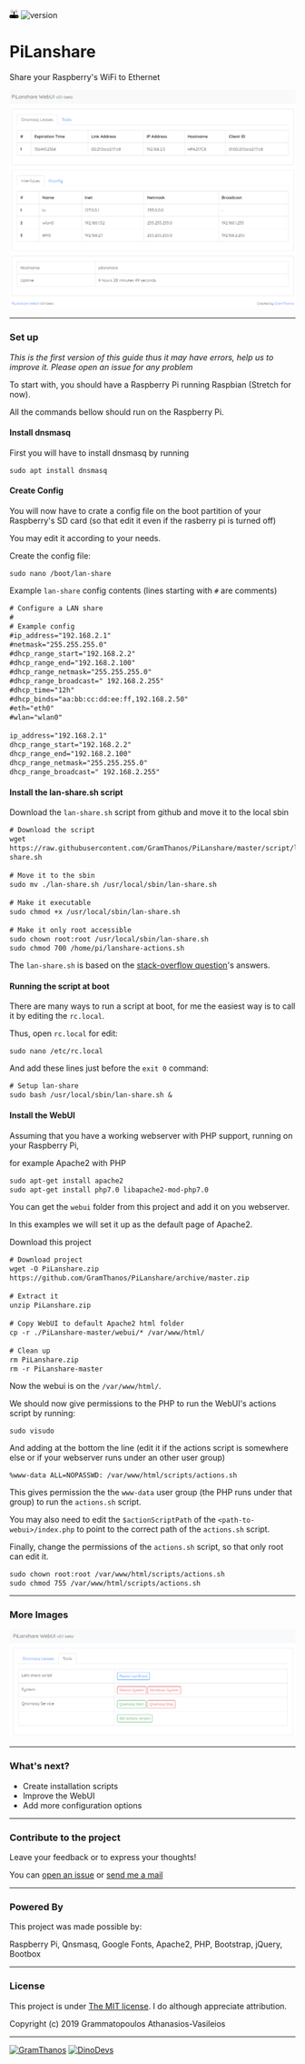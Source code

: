 ![GramThanos](https://raw.githubusercontent.com/GramThanos/PiLanshare/master/preview/icon.png) ![version](https://img.shields.io/badge/PiLanshare-v0.1--beta-yellow.svg?style=flat-square)


# PiLanshare
Share your Raspberry's WiFi to Ethernet

![preview image](https://raw.githubusercontent.com/GramThanos/PiLanshare/master/preview/webui_default.png)


___


### Set up

*This is the first version of this guide thus it may have errors, help us to improve it. Please open an issue for any problem*

To start with, you should have a Raspberry Pi running Raspbian (Stretch for now).

All the commands bellow should run on the Raspberry Pi.

#### Install dnsmasq

First you will have to install dnsmasq by running
```shell
sudo apt install dnsmasq
```

#### Create Config

You will now have to crate a config file on the boot partition of your Raspberry's SD card (so that edit it even if the rasberry pi is turned off)

You may edit it according to your needs.

Create the config file:
```shell
sudo nano /boot/lan-share
```

Example `lan-share` config contents (lines starting with `#` are comments)
```shell
# Configure a LAN share
#
# Example config
#ip_address="192.168.2.1"
#netmask="255.255.255.0"
#dhcp_range_start="192.168.2.2"
#dhcp_range_end="192.168.2.100"
#dhcp_range_netmask="255.255.255.0"
#dhcp_range_broadcast=" 192.168.2.255"
#dhcp_time="12h"
#dhcp_binds="aa:bb:cc:dd:ee:ff,192.168.2.50"
#eth="eth0"
#wlan="wlan0"

ip_address="192.168.2.1"
dhcp_range_start="192.168.2.2"
dhcp_range_end="192.168.2.100"
dhcp_range_netmask="255.255.255.0"
dhcp_range_broadcast=" 192.168.2.255"
```

#### Install the lan-share.sh script

Download the `lan-share.sh` script from github and move it to the local sbin
```shell
# Download the script
wget https://raw.githubusercontent.com/GramThanos/PiLanshare/master/script/lan-share.sh

# Move it to the sbin
sudo mv ./lan-share.sh /usr/local/sbin/lan-share.sh

# Make it executable
sudo chmod +x /usr/local/sbin/lan-share.sh

# Make it only root accessible
sudo chown root:root /usr/local/sbin/lan-share.sh
sudo chmod 700 /home/pi/lanshare-actions.sh
```

The `lan-share.sh` is based on the [stack-overflow question](https://raspberrypi.stackexchange.com/questions/48307/sharing-the-pis-wifi-connection-through-the-ethernet-port)'s answers.


#### Running the script at boot

There are many ways to run a script at boot, for me the easiest way is to call it by editing the `rc.local`.

Thus, open `rc.local` for edit:
```shell
sudo nano /etc/rc.local
```

And add these lines just before the `exit 0` command:

```shell
# Setup lan-share
sudo bash /usr/local/sbin/lan-share.sh &
```

#### Install the WebUI

Assuming that you have a working webserver with PHP support, running on your Raspberry Pi,

for example Apache2 with PHP
```shell
sudo apt-get install apache2
sudo apt-get install php7.0 libapache2-mod-php7.0
```

You can get the `webui` folder from this project and add it on you webserver.

In this examples we will set it up as the default page of Apache2.

Download this project
```shell
# Download project
wget -O PiLanshare.zip https://github.com/GramThanos/PiLanshare/archive/master.zip

# Extract it
unzip PiLanshare.zip

# Copy WebUI to default Apache2 html folder
cp -r ./PiLanshare-master/webui/* /var/www/html/

# Clean up
rm PiLanshare.zip
rm -r PiLanshare-master
```

Now the webui is on the `/var/www/html/`.

We should now give permissions to the PHP to run the WebUI's actions script by running:

```shell
sudo visudo
```

And adding at the bottom the line (edit it if the actions script is somewhere else or if your webserver runs under an other user group)
```
%www-data ALL=NOPASSWD: /var/www/html/scripts/actions.sh
```

This gives permission the the `www-data` user group (the PHP runs under that group) to run the `actions.sh` script.

You may also need to edit the `$actionScriptPath` of the `<path-to-webui>/index.php` to point to the correct path of the `actions.sh` script.

Finally, change the permissions of the `actions.sh` script, so that only root can edit it.
```shell
sudo chown root:root /var/www/html/scripts/actions.sh
sudo chmod 755 /var/www/html/scripts/actions.sh
```


___


### More Images

![preview image](https://raw.githubusercontent.com/GramThanos/PiLanshare/master/preview/webui_default_tools.png)


___


### What's next?

- Create installation scripts
- Improve the WebUI
- Add more configuration options


___


### Contribute to the project

Leave your feedback or to express your thoughts!

You can [open an issue](https://github.com/GramThanos/PiLanshare/issues) or [send me a mail](mailto:gramthanos@gmail.com)


___


### Powered By

This project was made possible by:

Raspberry Pi, Qnsmasq, Google Fonts, Apache2, PHP, Bootstrap, jQuery, Bootbox

___


### License

This project is under [The MIT license](https://opensource.org/licenses/MIT).
I do although appreciate attribution.

Copyright (c) 2019 Grammatopoulos Athanasios-Vasileios

___

[![GramThanos](https://avatars2.githubusercontent.com/u/14858959?s=42&v=4)](https://github.com/GramThanos)
[![DinoDevs](https://avatars1.githubusercontent.com/u/17518066?s=42&v=4)](https://github.com/DinoDevs)
